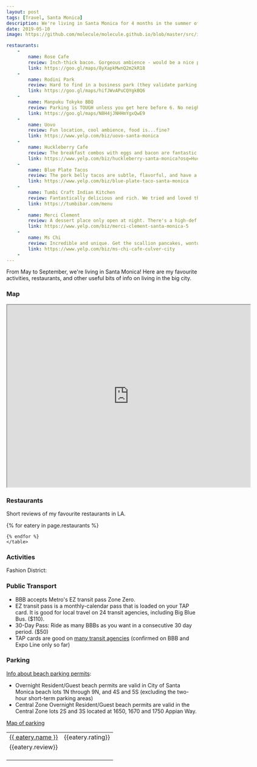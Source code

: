 ```yaml
---
layout: post
tags: [Travel, Santa Monica]
description: We're living in Santa Monica for 4 months in the summer of 2019. These are my notes about what we learned in the city!
date: 2019-05-10
image: https://github.com/molecule/molecule.github.io/blob/master/src/img/roses/thornless-kathleen-harrop.png

restaurants:
    -
        name: Rose Cafe
        review: Inch-thick bacon. Gorgeous ambience - would be a nice place to get married. Excellent coffee according to Matt so you know it's good. Country sourdough bread is phenomenal.
        link: https://goo.gl/maps/8yXapkMwnQ2m2kR18
    -
        name: Rodini Park
        review: Hard to find in a business park (they validate parking for 90 minutes in the nearby parking structure). Fantastic gyros. The owner also invented something called Baklava Cheesecake. This kind of skill and inventiveness should be richly rewarded!!
        link: https://goo.gl/maps/hifJWvAPuCQYgkBQ6
    -
        name: Manpuku Tokyko BBQ
        review: Parking is TOUGH unless you get here before 6. No neighborhood parking at all. Phenomenal quality of meat - possibly the best I've ever tasted. 
        link: https://goo.gl/maps/N8H4jJNHHmYgxQwE9
    -
        name: Uovo 
        review: Fun location, cool ambience, food is...fine?
        link: https://www.yelp.com/biz/uovo-santa-monica
    -
        name: Huckleberry Cafe
        review: The breakfast combos with eggs and bacon are fantastic. Perfectly cooked potatoes. The biscuit that came with the Country Breakfast was melt-in-your-mouth delicious biscuit perfection. Pastries are good too.
        link: https://www.yelp.com/biz/huckleberry-santa-monica?osq=Huckleberry+Cafe+%26+Bakery
    -
        name: Blue Plate Tacos
        review: The pork belly tacos are subtle, flavorful, and have a delicious texture. 
        link: https://www.yelp.com/biz/blue-plate-taco-santa-monica
    -
        name: Tumbi Craft Indian Kitchen
        review: Fantastically delicious and rich. We tried and loved the Kashmiri Rogan Josh (a lamb dish), Butter Chicken (melt in your mouth), and a sweet potato dosa (this style of dosa is like an enormous extra-crispy crepe - so delicious). 
        link: https://tumbibar.com/menu
    -
        name: Merci Clement
        review: A dessert place only open at night. There's a high-def slow-mo video of dessert construction playing on loop to convince you these people are mad dessert scientists. The belgian waffle square w/ a scoop of ice cream is a joy. We're going back to try their insane cinnamon roll croissant.
        link: https://www.yelp.com/biz/merci-clement-santa-monica-5
    -
        name: Ms Chi
        review: Incredible and unique. Get the scallion pancakes, wontons in chili oil, sizzling pork potstickers, and for dessert a chocolate mochi donut and hedgehog bao. I didn't love the famous cheeseburger potstickers but they are VERY unique.
        link: https://www.yelp.com/biz/ms-chi-cafe-culver-city
    - 
---
```

From May to September, we're living in Santa Monica! Here are my favourite activities, restaurants, and other useful bits of info on living in the big city.

### Map

<iframe src="https://www.google.com/maps/d/u/0/embed?mid=1Q9APvH4IJ2AWszDQ0YZUKJrsuzWIpwS3" width="640" height="480"></iframe>

### Restaurants
Short reviews of my favourite restaurants in LA.

<div>
    <table>
    {% for eatery in page.restaurants %}
        <tr> 
            <td><a href="{{eatery.link}}">{{ eatery.name }}</a></td>
            <td>{{eatery.rating}}</td>
        </tr>
        <tr> 
            <td>{{eatery.review}} <br><br></td>
        </tr>

    {% endfor %}
    </table>
</div><!--end of restayrabts-->

### Activities
Fashion District: 

### Public Transport
- BBB accepts Metro's EZ transit pass Zone Zero.
- EZ transit pass is a monthly-calendar pass that is loaded on your TAP card. It is good for local travel on 24 transit agencies, including Big Blue Bus. ($110).
- 30-Day Pass: Ride as many BBBs as you want in a consecutive 30 day period. ($50)
- TAP cards are good on [many transit agencies](https://www.metro.net/riding/fares/) (confirmed on BBB and Expo Line only so far)

### Parking
[Info about beach parking permits](https://www.smgov.net/Departments/PCD/Permits/Overnight-Resident-Beach-Parking-Permit/):

- Overnight Resident/Guest beach permits are valid in City of Santa Monica beach lots 1N through 9N, and 4S and 5S (excluding the two-hour short-term parking areas)
- Central Zone Overnight Resident/Guest beach permits are valid in the Central Zone lots 2S and 3S located at 1650, 1670 and 1750 Appian Way.

[Map of parking](https://www.smgov.net/uploadedFiles/Departments/PCD/Transportation/Motorists-Parking/City-Parking-Map-Web.pdf)
